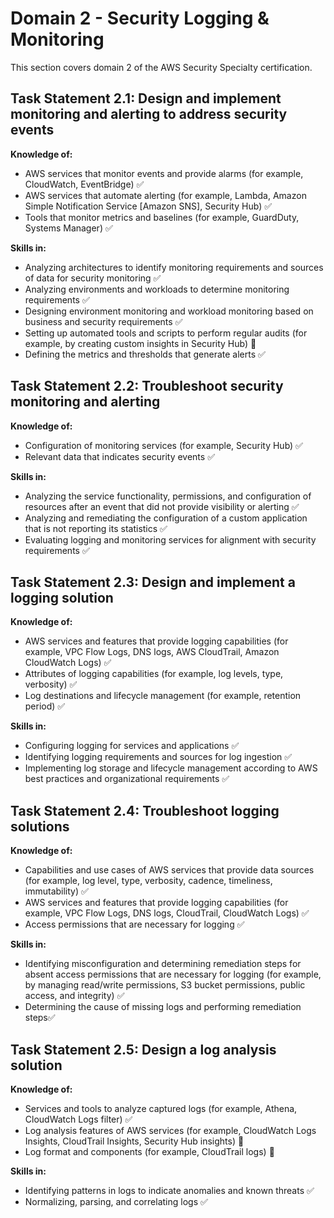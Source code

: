 # Domain 2 - Security Logging & Monitoring

This section covers domain 2 of the AWS Security Specialty certification.

## Task Statement 2.1: Design and implement monitoring and alerting to address security events

**Knowledge of:**

- AWS services that monitor events and provide alarms (for example, CloudWatch, EventBridge) :white_check_mark:
- AWS services that automate alerting (for example, Lambda, Amazon Simple Notification Service [Amazon SNS], Security Hub) :white_check_mark:
- Tools that monitor metrics and baselines (for example, GuardDuty, Systems Manager) :white_check_mark:

**Skills in:**

- Analyzing architectures to identify monitoring requirements and sources of data for security monitoring :white_check_mark:
- Analyzing environments and workloads to determine monitoring requirements :white_check_mark:
- Designing environment monitoring and workload monitoring based on business and security requirements :white_check_mark:
- Setting up automated tools and scripts to perform regular audits (for example, by creating custom insights in Security Hub) :red_circle:
- Defining the metrics and thresholds that generate alerts :white_check_mark:

## Task Statement 2.2: Troubleshoot security monitoring and alerting

**Knowledge of:**

- Configuration of monitoring services (for example, Security Hub) :white_check_mark:
- Relevant data that indicates security events :white_check_mark:

**Skills in:**

- Analyzing the service functionality, permissions, and configuration of resources after an event that did not provide visibility or alerting :white_check_mark:
- Analyzing and remediating the configuration of a custom application that is not reporting its statistics :white_check_mark:
- Evaluating logging and monitoring services for alignment with security requirements :white_check_mark:

## Task Statement 2.3: Design and implement a logging solution

**Knowledge of:**

- AWS services and features that provide logging capabilities (for example, VPC Flow Logs, DNS logs, AWS CloudTrail, Amazon CloudWatch Logs) :white_check_mark:
- Attributes of logging capabilities (for example, log levels, type, verbosity) :white_check_mark:
- Log destinations and lifecycle management (for example, retention period) :white_check_mark:

**Skills in:**

- Configuring logging for services and applications :white_check_mark:
- Identifying logging requirements and sources for log ingestion :white_check_mark:
- Implementing log storage and lifecycle management according to AWS best practices and organizational requirements :white_check_mark:

## Task Statement 2.4: Troubleshoot logging solutions

**Knowledge of:**

- Capabilities and use cases of AWS services that provide data sources (for example, log level, type, verbosity, cadence, timeliness, immutability) :white_check_mark:
- AWS services and features that provide logging capabilities (for example, VPC Flow Logs, DNS logs, CloudTrail, CloudWatch Logs) :white_check_mark:
- Access permissions that are necessary for logging :white_check_mark:

**Skills in:**

- Identifying misconfiguration and determining remediation steps for absent access permissions that are necessary for logging (for example, by managing read/write permissions, S3 bucket permissions, public access, and integrity) :white_check_mark:
- Determining the cause of missing logs and performing remediation steps:white_check_mark:

## Task Statement 2.5: Design a log analysis solution

**Knowledge of:**

- Services and tools to analyze captured logs (for example, Athena, CloudWatch Logs filter) :white_check_mark:
- Log analysis features of AWS services (for example, CloudWatch Logs Insights, CloudTrail Insights, Security Hub insights) :large_orange_diamond:
- Log format and components (for example, CloudTrail logs) :large_orange_diamond:

**Skills in:**

- Identifying patterns in logs to indicate anomalies and known threats :white_check_mark:
- Normalizing, parsing, and correlating logs :white_check_mark:
